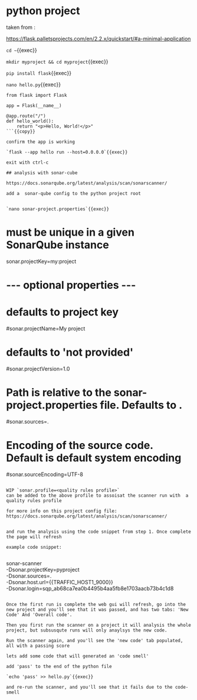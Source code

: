 # python project


taken from :

https://flask.palletsprojects.com/en/2.2.x/quickstart/#a-minimal-application

`cd ~`{{exec}}

`mkdir myproject && cd myproject`{{exec}}

`pip install flask`{{exec}}

`nano hello.py`{{exec}}

```
from flask import Flask

app = Flask(__name__)

@app.route("/")
def hello_world():
    return "<p>Hello, World!</p>"
```{{copy}}

confirm the app is working

`flask --app hello run --host=0.0.0.0`{{exec}}

exit with ctrl-c

## analysis with sonar-cube

https://docs.sonarqube.org/latest/analysis/scan/sonarscanner/

add a  sonar-qube config to the python project root


`nano sonar-project.properties`{{exec}}

```
# must be unique in a given SonarQube instance
sonar.projectKey=my:project

# --- optional properties ---

# defaults to project key
#sonar.projectName=My project
# defaults to 'not provided'
#sonar.projectVersion=1.0
 
# Path is relative to the sonar-project.properties file. Defaults to .
#sonar.sources=.
 
# Encoding of the source code. Default is default system encoding
#sonar.sourceEncoding=UTF-8
```{{copy}}

WIP `sonar.profile=<quality rules profile>`
can be added to the above profile to assoisat the scanner run with  a quality rules profile

for more info on this project config file: https://docs.sonarqube.org/latest/analysis/scan/sonarscanner/


and run the analysis using the code snippet from step 1. Once complete the page will refresh

example code snippet:


```
sonar-scanner \
  -Dsonar.projectKey=pyproject \
  -Dsonar.sources=. \
  -Dsonar.host.url={{TRAFFIC_HOST1_9000}} \
  -Dsonar.login=sqp_ab68ca7ea0b4495b4aa5fb8e1703aacb73b4c1d8
```

Once the first run is complete the web gui will refresh, go into the new project and you'll see that it was passed, and has two tabs: 'New Code' And 'Overall code'.

Then you first run the scanner on a project it will analysis the whole project, but subsusqute runs will only anaylsys the new code.

Run the scanner again, and you'll see the 'new code' tab populated, all with a passing score

lets add some code that will generated an 'code smell'

add 'pass' to the end of the python file

`echo 'pass' >> hello.py`{{exec}}

and re-run the scanner, and you'll see that it fails due to the code-smell
